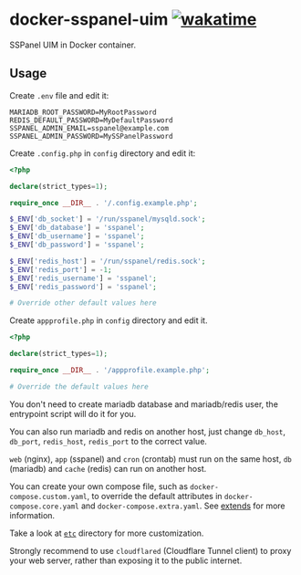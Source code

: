 # docker-sspanel-uim [![wakatime](https://wakatime.com/badge/github/jat001/docker-sspanel-uim.svg)](https://wakatime.com/@Jat/projects/yieaswmqse)

SSPanel UIM in Docker container.

## Usage

Create `.env` file and edit it:

```text
MARIADB_ROOT_PASSWORD=MyRootPassword
REDIS_DEFAULT_PASSWORD=MyDefaultPassword
SSPANEL_ADMIN_EMAIL=sspanel@example.com
SSPANEL_ADMIN_PASSWORD=MySSPanelPassword
```

Create `.config.php` in `config` directory and edit it:

```php
<?php

declare(strict_types=1);

require_once __DIR__ . '/.config.example.php';

$_ENV['db_socket'] = '/run/sspanel/mysqld.sock';
$_ENV['db_database'] = 'sspanel';
$_ENV['db_username'] = 'sspanel';
$_ENV['db_password'] = 'sspanel';

$_ENV['redis_host'] = '/run/sspanel/redis.sock';
$_ENV['redis_port'] = -1;
$_ENV['redis_username'] = 'sspanel';
$_ENV['redis_password'] = 'sspanel';

# Override other default values here

```

Create `appprofile.php` in `config` directory and edit it.

```php
<?php

declare(strict_types=1);

require_once __DIR__ . '/appprofile.example.php';

# Override the default values here

```

You don't need to create mariadb database and mariadb/redis user, the entrypoint script will do it for you.

You can also run mariadb and redis on another host, just change `db_host`, `db_port`, `redis_host`, `redis_port` to the correct value.

`web` (nginx), `app` (sspanel) and `cron` (crontab) must run on the same host, `db` (mariadb) and `cache` (redis) can run on another host.

You can create your own compose file, such as `docker-compose.custom.yaml`, to override the default attributes in `docker-compose.core.yaml` and `docker-compose.extra.yaml`. See [extends](https://docs.docker.com/compose/compose-file/05-services/#extends) for more information.

Take a look at [`etc`](./etc) directory for more customization.

Strongly recommend to use `cloudflared` (Cloudflare Tunnel client) to proxy your web server, rather than exposing it to the public internet.
